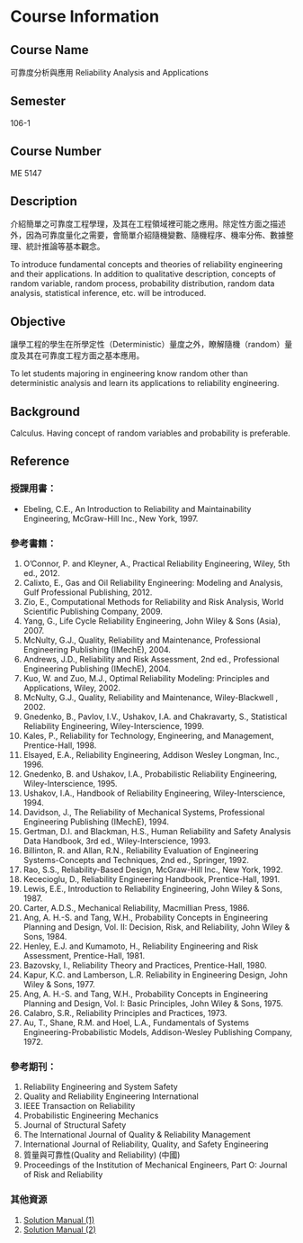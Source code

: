 # Course Information

## Course Name

可靠度分析與應用
Reliability Analysis and Applications

## Semester

106-1

## Course Number

ME 5147

## Description

介紹簡單之可靠度工程學理，及其在工程領域裡可能之應用。除定性方面之描述外，因為可靠度量化之需要，會簡單介紹隨機變數、隨機程序、機率分佈、數據整理、統計推論等基本觀念。 

To introduce fundamental concepts and theories of reliability engineering and their applications. In addition to qualitative description, concepts of random variable, random process, probability distribution, random data analysis, statistical inference, etc. will be introduced. 

## Objective

讓學工程的學生在所學定性（Deterministic）量度之外，瞭解隨機（random）量度及其在可靠度工程方面之基本應用。 

To let students majoring in engineering know random other than deterministic analysis and learn its applications to reliability engineering.  

## Background

Calculus. Having concept of random variables and probability is preferable. 

## Reference

### 授課用書：

- Ebeling, C.E., An Introduction to Reliability and Maintainability Engineering, McGraw-Hill Inc., New York, 1997. 

### 參考書籍： 

1. O’Connor, P. and Kleyner, A., Practical Reliability Engineering, Wiley, 5th ed., 2012. 
2. Calixto, E., Gas and Oil Reliability Engineering: Modeling and Analysis, Gulf Professional Publishing, 2012. 
3. Zio, E., Computational Methods for Reliability and Risk Analysis, World Scientific Publishing Company, 2009. 
4. Yang, G., Life Cycle Reliability Engineering, John Wiley & Sons (Asia), 2007. 
5. McNulty, G.J., Quality, Reliability and Maintenance, Professional Engineering Publishing (IMechE), 2004. 
6. Andrews, J.D., Reliability and Risk Assessment, 2nd ed., Professional Engineering Publishing (IMechE), 2004. 
7. Kuo, W. and Zuo, M.J., Optimal Reliability Modeling: Principles and Applications, Wiley, 2002. 
8. McNulty, G.J., Quality, Reliability and Maintenance, Wiley-Blackwell , 2002. 
9. Gnedenko, B., Pavlov, I.V., Ushakov, I.A. and Chakravarty, S., Statistical Reliability Engineering, Wiley-Interscience, 1999. 
10. Kales, P., Reliability for Technology, Engineering, and Management, Prentice-Hall, 1998. 
11. Elsayed, E.A., Reliability Engineering, Addison Wesley Longman, Inc., 1996. 
12. Gnedenko, B. and Ushakov, I.A., Probabilistic Reliability Engineering, Wiley-Interscience, 1995. 
13. Ushakov, I.A., Handbook of Reliability Engineering, Wiley-Interscience, 1994. 
14. Davidson, J., The Reliability of Mechanical Systems, Professional Engineering Publishing (IMechE), 1994. 
15. Gertman, D.I. and Blackman, H.S., Human Reliability and Safety Analysis Data Handbook, 3rd ed., Wiley-Interscience, 1993. 
16. Billinton, R. and Allan, R.N., Reliability Evaluation of Engineering Systems-Concepts and Techniques, 2nd ed., Springer, 1992. 
17. Rao, S.S., Reliability-Based Design, McGraw-Hill Inc., New York, 1992. 
18. Kececioglu, D., Reliability Engineering Handbook, Prentice-Hall, 1991. 
19. Lewis, E.E., Introduction to Reliability Engineering, John Wiley & Sons, 1987. 
20. Carter, A.D.S., Mechanical Reliability, Macmillian Press, 1986. 
21. Ang, A. H.-S. and Tang, W.H., Probability Concepts in Engineering Planning and Design, Vol. II: Decision, Risk, and Reliability, John Wiley & Sons, 1984. 
22. Henley, E.J. and Kumamoto, H., Reliability Engineering and Risk Assessment, Prentice-Hall, 1981. 
23. Bazovsky, I., Reliability Theory and Practices, Prentice-Hall, 1980. 
24. Kapur, K.C. and Lamberson, L.R. Reliability in Engineering Design, John Wiley & Sons, 1977. 
25. Ang, A. H.-S. and Tang, W.H., Probability Concepts in Engineering Planning and Design, Vol. I: Basic Principles, John Wiley & Sons, 1975. 
26. Calabro, S.R., Reliability Principles and Practices, 1973. 
27. Au, T., Shane, R.M. and Hoel, L.A., Fundamentals of Systems Engineering-Probabilistic Models, Addison-Wesley Publishing Company, 1972. 

### 參考期刊： 

1. Reliability Engineering and System Safety 
2. Quality and Reliability Engineering International 
3. IEEE Transaction on Reliability 
4. Probabilistic Engineering Mechanics 
5. Journal of Structural Safety 
6. The International Journal of Quality & Reliability Management 
7. International Journal of Reliability, Quality, and Safety Engineering 
8. 質量與可靠性(Quality and Reliability) (中國) 
9. Proceedings of the Institution of Mechanical Engineers, Part O: Journal of Risk and Reliability 

### 其他資源

1. [Solution Manual (1)](https://goo.gl/SiQCCk)
2. [Solution Manual (2)](https://goo.gl/UrQm8j)
